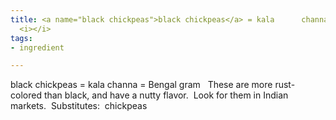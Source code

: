```yaml
---
title: <a name="black chickpeas">black chickpeas</a> = kala      channa = Bengal gram  
  <i></i>
tags:
- ingredient

---
```

black chickpeas = kala channa = Bengal gram    These are more rust-colored than black, and have a nutty flavor.  Look for them in Indian markets.  Substitutes:  chickpeas
